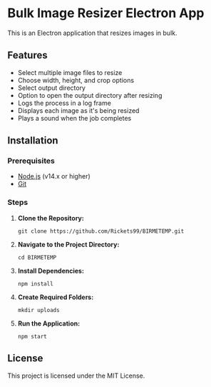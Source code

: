 <!DOCTYPE html>
<html lang="en">
<head>
    <meta charset="UTF-8">
    <title>Bulk Image Resizer Electron App</title>
</head>
<body>

<h1>Bulk Image Resizer Electron App</h1>

<p>This is an Electron application that resizes images in bulk.</p>

<h2>Features</h2>
<ul>
    <li>Select multiple image files to resize</li>
    <li>Choose width, height, and crop options</li>
    <li>Select output directory</li>
    <li>Option to open the output directory after resizing</li>
    <li>Logs the process in a log frame</li>
    <li>Displays each image as it's being resized</li>
    <li>Plays a sound when the job completes</li>
</ul>

<h2>Installation</h2>

<h3>Prerequisites</h3>
<ul>
    <li><a href="https://nodejs.org/" target="_blank">Node.js</a> (v14.x or higher)</li>
    <li><a href="https://git-scm.com/" target="_blank">Git</a></li>
</ul>

<h3>Steps</h3>
<ol>
    <li>
        <p><strong>Clone the Repository:</strong></p>
        <pre><code>git clone https://github.com/Rickets99/BIRMETEMP.git</code></pre>
    </li>
    <li>
        <p><strong>Navigate to the Project Directory:</strong></p>
        <pre><code>cd BIRMETEMP</code></pre>
    </li>
    <li>
        <p><strong>Install Dependencies:</strong></p>
        <pre><code>npm install</code></pre>
    </li>
    <li>
        <p><strong>Create Required Folders:</strong></p>
        <pre><code>mkdir uploads</code></pre>
    </li>
    <li>
        <p><strong>Run the Application:</strong></p>
        <pre><code>npm start</code></pre>
    </li>
</ol>

<h2>License</h2>
<p>This project is licensed under the MIT License.</p>

</body>
</html>
